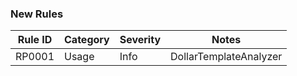 ### New Rules

Rule ID | Category | Severity | Notes 
--------|----------|----------|-------
RP0001 | Usage | Info     | DollarTemplateAnalyzer